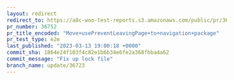 ```yaml
---
layout: redirect
redirect_to: https://a8c-woo-test-reports.s3.amazonaws.com/public/pr/36752/e2e/index.html
pr_number: 36752
pr_title_encoded: "Move+usePreventLeavingPage+to+navigation+package"
pr_test_type: e2e
last_published: "2023-03-13 19:00:18 +0000"
commit_sha: 1864e24f103f4c82e1b6b34e6fe2a368fbba4a62
commit_message: "Fix up lock file"
branch_name: update/36723
---
```

